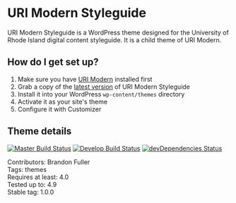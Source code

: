 # URI Modern Styleguide

URI Modern Styleguide is a WordPress theme designed for the University of Rhode Island digital content styleguide. It is a child theme of URI Modern.

## How do I get set up?

1. Make sure you have [URI Modern](https://github.com/uriweb/uri-modern) installed first
2. Grab a copy of the [latest version](https://github.com/uriweb/uri-modern-styleguide/releases/latest) of URI Modern Styleguide
3. Install it into your WordPress `wp-content/themes` directory
4. Activate it as your site's theme
5. Configure it with Customizer

## Theme details

[![Master Build Status](https://travis-ci.org/uriweb/uri-modern-styleguide.svg?branch=master "Master build status")](https://travis-ci.org/uriweb/uri-modern-styleguide)
[![Develop Build Status](https://travis-ci.org/uriweb/uri-modern-styleguide.svg?branch=develop "Develop build status")](https://travis-ci.org/uriweb/uri-modern-styleguide)
[![devDependencies Status](https://david-dm.org/uriweb/uri-modern-styleguide/dev-status.svg "devDependencies status")](https://david-dm.org/uriweb/uri-modern-styleguide?type=dev)

Contributors: Brandon Fuller  
Tags: themes  
Requires at least: 4.0  
Tested up to: 4.9  
Stable tag: 1.0.0  